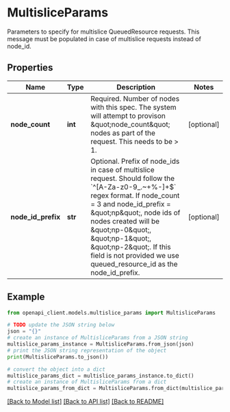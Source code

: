 # MultisliceParams

Parameters to specify for multislice QueuedResource requests. This message must be populated in case of multislice requests instead of node_id.

## Properties

Name | Type | Description | Notes
------------ | ------------- | ------------- | -------------
**node_count** | **int** | Required. Number of nodes with this spec. The system will attempt to provison \&quot;node_count\&quot; nodes as part of the request. This needs to be &gt; 1. | [optional] 
**node_id_prefix** | **str** | Optional. Prefix of node_ids in case of multislice request. Should follow the &#x60;^[A-Za-z0-9_.~+%-]+$&#x60; regex format. If node_count &#x3D; 3 and node_id_prefix &#x3D; \&quot;np\&quot;, node ids of nodes created will be \&quot;np-0\&quot;, \&quot;np-1\&quot;, \&quot;np-2\&quot;. If this field is not provided we use queued_resource_id as the node_id_prefix. | [optional] 

## Example

```python
from openapi_client.models.multislice_params import MultisliceParams

# TODO update the JSON string below
json = "{}"
# create an instance of MultisliceParams from a JSON string
multislice_params_instance = MultisliceParams.from_json(json)
# print the JSON string representation of the object
print(MultisliceParams.to_json())

# convert the object into a dict
multislice_params_dict = multislice_params_instance.to_dict()
# create an instance of MultisliceParams from a dict
multislice_params_from_dict = MultisliceParams.from_dict(multislice_params_dict)
```
[[Back to Model list]](../README.md#documentation-for-models) [[Back to API list]](../README.md#documentation-for-api-endpoints) [[Back to README]](../README.md)


